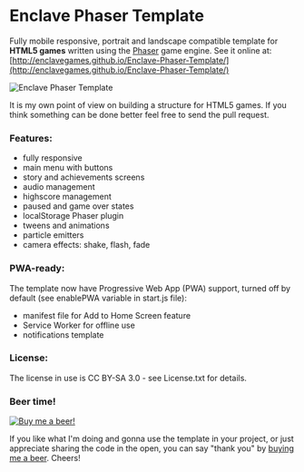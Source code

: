 # Enclave Phaser Template

Fully mobile responsive, portrait and landscape compatible template for **HTML5 games** written using the [Phaser](http://phaser.io/) game engine. See it online at: [http://enclavegames.github.io/Enclave-Phaser-Template/](http://enclavegames.github.io/Enclave-Phaser-Template/)

![Enclave Phaser Template](https://enclavegames.github.io/Enclave-Phaser-Template/img/enclave-phaser-template.png)

It is my own point of view on building a structure for HTML5 games. If you think something can be done better feel free to send the pull request.

### Features:

- fully responsive
- main menu with buttons
- story and achievements screens
- audio management
- highscore management
- paused and game over states
- localStorage Phaser plugin
- tweens and animations
- particle emitters
- camera effects: shake, flash, fade

### PWA-ready:

The template now have Progressive Web App (PWA) support, turned off by default (see enablePWA variable in start.js file):

- manifest file for Add to Home Screen feature
- Service Worker for offline use
- notifications template

### License:

The license in use is CC BY-SA 3.0 - see License.txt for details.

### Beer time!

[![Buy me a beer!](https://enclavegames.github.io/Enclave-Phaser-Template/img/banner-beer.png)](https://www.paypal.me/end3r)

If you like what I'm doing and gonna use the template in your project, or just appreciate sharing the code in the open, you can say "thank you" by <a href="https://www.paypal.me/end3r">buying me a beer</a>. Cheers!